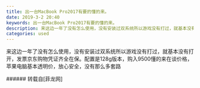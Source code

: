 ```yaml
---
title: 出一台MacBook Pro2017有要的懂的来。
date: 2019-3-2 20:40
keywords: 出一台MacBook Pro2017有要的懂的来。
description: 来这边一年了没有怎么使用，没有安装过双系统所以游戏没有打过，就基本没有打开，发票京东购物凭证齐全在保。配置是128g版本，购入9500懂的来在谈价格，苹果电脑基本透明价，放心安全，没有那么多套路
categories: used
---
```

<td class="t_f" id="postmessage_3145318">

来这边一年了没有怎么使用，没有安装过双系统所以游戏没有打过，就基本没有打开，发票京东购物凭证齐全在保。配置是128g版本，购入9500懂的来在谈价格，苹果电脑基本透明价，放心安全，没有那么多套路<br/>
<img alt="" border="0" class="zoom" data-cf-modified-7f9aecd3c99e8bd74b89da5c-="" file="http://www.flw.ph/data/appbyme/upload/image/201903/02/D3YJCsUTmSs9.jpg" id="aimg_HS4Ij" lazyloadthumb="1" onclick="" onmouseover="" src="http://www.flw.ph/data/appbyme/upload/image/201903/02/D3YJCsUTmSs9.jpg"/><br/>
<img alt="" border="0" class="zoom" data-cf-modified-7f9aecd3c99e8bd74b89da5c-="" file="http://www.flw.ph/data/appbyme/upload/image/201903/02/7TcNinnQ3gp8.jpg" id="aimg_dK2HS" lazyloadthumb="1" onclick="" onmouseover="" src="http://www.flw.ph/data/appbyme/upload/image/201903/02/7TcNinnQ3gp8.jpg"/><br/>
</td>
###### 转载自[菲龙网]